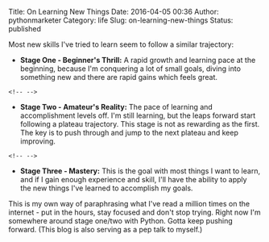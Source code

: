 Title: On Learning New Things
Date: 2016-04-05 00:36
Author: pythonmarketer
Category: life
Slug: on-learning-new-things
Status: published

Most new skills I've tried to learn seem to follow a similar trajectory:

-   **Stage One - Beginner's Thrill:** A rapid growth and learning pace at the beginning, because I'm conquering a lot of small goals, diving into something new and there are rapid gains which feels great.

```{=html}
<!-- -->
```
-   **Stage Two - Amateur's Reality:** The pace of learning and accomplishment levels off. I'm still learning, but the leaps forward start following a plateau trajectory. This stage is not as rewarding as the first. The key is to push through and jump to the next plateau and keep improving.

```{=html}
<!-- -->
```
-   **Stage Three - Mastery:** This is the goal with most things I want to learn, and if I gain enough experience and skill, I'll have the ability to apply the new things I've learned to accomplish my goals.

This is my own way of paraphrasing what I've read a million times on the internet - put in the hours, stay focused and don't stop trying. Right now I'm somewhere around stage one/two with Python. Gotta keep pushing forward. (This blog is also serving as a pep talk to myself.)
